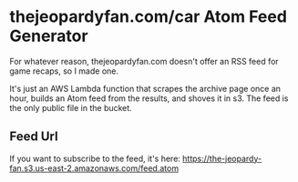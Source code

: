 # thejeopardyfan.com/car Atom Feed Generator

For whatever reason, thejeopardyfan.com doesn't offer an RSS feed for game recaps, so I made one.

It's just an AWS Lambda function that scrapes the archive page once an hour, builds an Atom feed from the results, and shoves it in s3. The feed is the only public file in the bucket.

## Feed Url

If you want to subscribe to the feed, it's here: https://the-jeopardy-fan.s3.us-east-2.amazonaws.com/feed.atom
